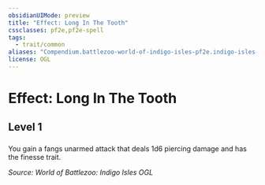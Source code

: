 ```yaml
---
obsidianUIMode: preview
title: "Effect: Long In The Tooth"
cssclasses: pf2e,pf2e-spell
tags:
  - trait/common
aliases: "Compendium.battlezoo-world-of-indigo-isles-pf2e.indigo-isles-effects.Item.80VpeFg5biDBNE2q"
license: OGL
---
```

# Effect: Long In The Tooth
## Level 1
### 






You gain a fangs unarmed attack that deals 1d6 piercing damage and has the finesse trait.

*Source: World of Battlezoo: Indigo Isles*
*OGL*